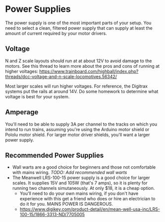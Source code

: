 # Power Supplies

The power supply is one of the most important parts of your setup. You need to select a clean, filtered power supply that can supply at least the amount of current required by your motor drivers. 

## Voltage

N and Z scale layouts should run at at about 12V to avoid damage to the motors. See this thread to learn more about the pros and cons of running at higher voltages: https://www.trainboard.com/highball/index.php?threads/dcc-voltage-and-n-scale-locomotives.56342/

Most larger scales will run higher voltages. For reference, the Digitrax systems put the rails at around 14V. Do some homework to determine what voltage is best for your system.

## Amperage

You'll need to be able to supply 3A per channel to the tracks on which you intend to run trains, assuming you're using the Arduino motor shield or Pololu motor shield. For larger motor driver shields, you'll want a larger power supply.

## Recommended Power Supplies

- Wall warts are a good choice for beginners and those not comfortable with mains wiring. *TODO: Add recommended wall warts*
- The Meanwell LRS-100-15 power supply is a good choice for larger scales. It supplies 15V and 105W (that's 7 amps), so it is plenty for running two channels simutaneously. At only $18, it is a cheap option.
  - You'll need to do your own mains wiring, if you don't have experience with this get a friend who does or hire an electrician to do it for you. MAINS POWER IS DANGEROUS.
  - https://www.digikey.com/product-detail/en/mean-well-usa-inc/LRS-100-15/1866-3313-ND/7705005